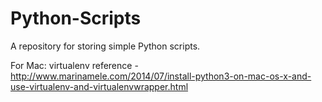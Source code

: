 # Python-Scripts

A repository for storing simple Python scripts.

For Mac: virtualenv reference - http://www.marinamele.com/2014/07/install-python3-on-mac-os-x-and-use-virtualenv-and-virtualenvwrapper.html
